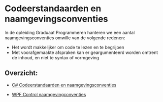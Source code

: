 # Codeerstandaarden en naamgevingsconventies

In de opleiding Graduaat Programmeren hanteren we een aantal naamgevingsconventies omwille van de volgende redenen:
 - Het wordt makkelijker om code te lezen en te begrijpen
 - Met voorafgemaakte afspraken kan er geargumenteerd worden omtrent de inhoud, en niet te syntax of vormgeving
 
## Overzicht:
 - [C# Codeerstandaarden en naamgevingsconventies](C%23%20conventions.md)
 
 - [WPF Control naamgevingconventies](WPF-conventions.md)
